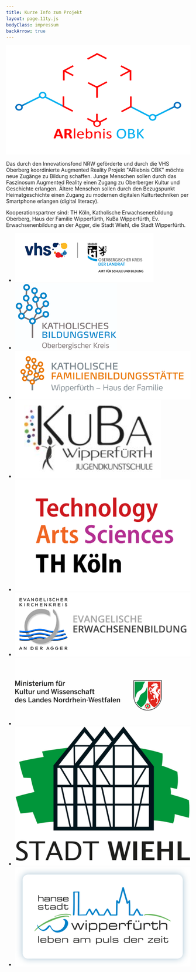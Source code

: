 ```yaml
---
title: Kurze Info zum Projekt
layout: page.11ty.js
bodyClass: impressum
backArrow: true
---
```


![alt-text](/assets/images/ARlebnisOBK-icon.png "Hover text")

Das durch den Innovationsfond NRW geförderte und durch die VHS Oberberg koordinierte Augmented Reality Projekt "ARlebnis OBK" möchte neue Zugänge zu Bildung schaffen. Junge Menschen sollen durch das Faszinosum Augmented Reality einen Zugang zu Oberberger Kultur und Geschichte erlangen. Ältere Menschen sollen durch den Bezugspunkt Heimatgeschichte einen Zugang zu modernen digitalen Kulturtechniken per Smartphone erlangen (digital literacy).

Kooperationspartner sind: TH Köln, Katholische Erwachsenenbildung Oberberg, Haus der Familie Wipperfürth, KuBa Wipperfürth, Ev. Erwachsenenbildung an der Agger, die Stadt Wiehl, die Stadt Wipperfürth.

<ul class="list-of-partners">
  <li><a href="https://www.vhs-oberberg.de"><img src="/assets/images/logos-partner/VHS-Oberberg.png" alt="Logo VHS Oberberg"></a></li>
  <li><a href="https://bildung.erzbistum-koeln.de/bw-oberbergischer-kreis/index.html"><img src="/assets/images/logos-partner/Katholische-Erwachsenenbildung-Oberberg.png" alt="Logo Katholische Erwachsenenbildung Oberberg"></a></li>
  <li><a href="https://bildung.erzbistum-koeln.de/fbs-wipperfuerth/index.html"><img src="/assets/images/logos-partner/Haus-der-Familie-Wipperfuerth.png" alt="Logo Haus der Familie Wipperfürth"></a></li>
  <li class="small"><a href="https://kunstbahnhof-wipperfuerth.de/"><img src="/assets/images/logos-partner/Kuba-Wipperfuerth.png" alt="Logo KuBa Wipperfürth"></a></li>
  <li class="small"><a href="https://www.th-koeln.de/informatik-und-ingenieurwissenschaften/advanced-media-institute_69153.php"><img src="/assets/images/logos-partner/TH-Koeln.png" alt="Logo TH Köln"></a></li>
  <li><a href="https://www.ev-erwachsenenbildung-oberberg.de/"><img src="/assets/images/logos-partner/Evangelische-Erwachsenenbildung-Agger.png" alt="Logo Ev. Erwachsenenbildung an der Agger"></a></li>
  <li><a href="https://www.mkw.nrw/weiterbildung-und-politische-bildung/allgemeine-weiterbildung/innovationsfonds"><img src="/assets/images/logos-partner/Gefoerdert-durch-BMKW-NRW.png" alt="Logo Innovationsfond NRW"></a></li>
  <li class="small"><a href="https://www.wiehl.de"><img src="/assets/images/logos-partner/Logo-Wiehl.jpg" alt="Logo Stadt Wiehl"></a></li>
  <li><a href="https://www.wipperfuerth.de/index.html"><img src="/assets/images/logos-partner/logo-hansestadt-wipperfuerth.png" alt="Logo Stadt Wipperfürth"></a></li>

